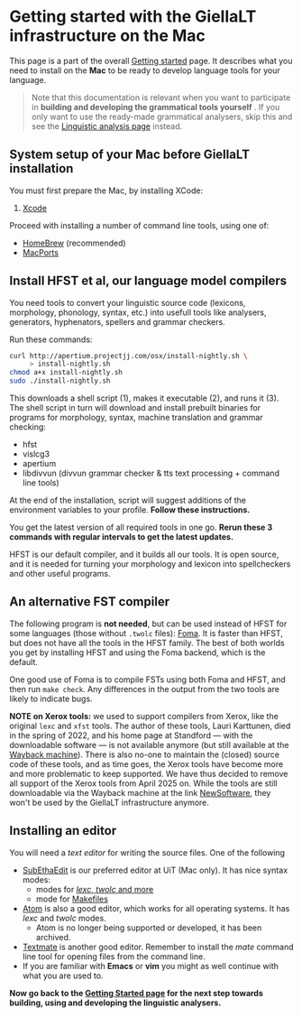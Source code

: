 # Getting started with the GiellaLT infrastructure on the Mac

This page is a part of the overall [Getting started](GettingStarted.html) page.
It describes what you need to install on the **Mac** to be ready to develop
language tools for your language.

> Note that this documentation is relevant when you want to participate in **building and developing the grammatical tools yourself** . If you only want to use the ready-made grammatical analysers, skip this and see the [Linguistic analysis page](ling/LinguisticAnalysis.html) instead.

## System setup of your Mac before GiellaLT installation

You must first prepare the Mac, by installing XCode:

1. [Xcode](InstallingXCode.html)

Proceed with installing a number of command line tools, using one of:

- [HomeBrew](GettingStartedUsingHomebrew.md) (recommended)
- [MacPorts](GettingStartedUsingMacPorts.md)

## Install HFST et al, our language model compilers

You need tools to convert your linguistic source code (lexicons, morphology, phonology, syntax, etc.) into usefull tools like analysers, generators, hyphenators, spellers and grammar checkers.

Run these commands:

```sh
curl http://apertium.projectjj.com/osx/install-nightly.sh \
     > install-nightly.sh
chmod a+x install-nightly.sh
sudo ./install-nightly.sh
```


This downloads a shell script (1), makes it executable (2), and runs it (3). The shell script in turn will download and install prebuilt binaries for programs for morphology, syntax, machine translation and grammar checking:

- hfst
- vislcg3
- apertium
- libdivvun (divvun grammar checker & tts text processing + command line tools)

At the end of the installation, script will suggest additions of the environment
variables to your profile. **Follow these instructions.**

You get the latest version of all required tools in one go.
**Rerun these 3 commands with regular intervals to get the latest updates.**

HFST is our default compiler, and it builds all our tools. It is open source, and it is needed for turning your morphology and lexicon into spellcheckers and other useful programs.

## An alternative FST compiler

The following program is **not needed**, but can be used instead of HFST for some languages (those without `.twolc` files): [Foma](https://fomafst.github.io/). It is faster than HFST, but does not have all the tools in the HFST family. The best of both worlds you get by installing HFST and using the Foma backend, which is the default.

One good use of Foma is to compile FSTs using both Foma and HFST, and then run `make check`. Any differences in the output from the two tools are likely to indicate bugs.

__NOTE on Xerox tools:__ we used to support compilers from Xerox, like the original `lexc` and `xfst` tools. The author of these tools, Lauri Karttunen, died in the spring of 2022, and his home page at Standford — with the downloadable software — is not available anymore (but still available at the [Wayback machine](https://web.archive.org/web/20220303052838/https://web.stanford.edu/~laurik/fsmbook/home.html)). There is also no-one to maintain the (closed) source code of these tools, and as time goes, the Xerox tools have become more and more problematic to keep supported. We have thus decided to remove all support of the Xerox tools from April 2025 on. While the tools are still downloadable via the Wayback machine at the link [NewSoftware](https://web.archive.org/web/20220303052838/https://web.stanford.edu/~laurik/.book2software/), they won't be used by the GiellaLT infrastructure anymore.

## Installing an editor

You will need a _text editor_ for writing the source files. One of the following

- [SubEthaEdit](https://apps.apple.com/us/app/subethaedit/id728530824) is our preferred editor at UiT (Mac only). It has nice syntax modes:
  - modes for [_lexc_, _twolc_ and more](https://github.com/divvun/see-modes)
  - mode for [Makefiles](https://github.com/subethaedit/SubEthaEdit-Modes/tree/master/Modes)
- [Atom](http://atom.io) is also a good editor, which works for all operating systems. It has _lexc_ and _twolc_ modes.
  - Atom is no longer being supported or developed, it has been archived.
- [Textmate](https://macromates.com/) is another good editor. Remember to install the _mate_ command line tool for opening files from the command line.
- If you are familiar with **Emacs** or **vim** you might as well continue with what you are used to.

**Now go back to the [Getting Started page](GettingStarted.md) for the next step towards building, using and developing the linguistic analysers.**
